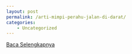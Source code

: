 ```yaml
---
layout: post
permalink: /arti-mimpi-perahu-jalan-di-darat/
categories:
    - Uncategorized
---
```


[Baca Selengkapnya](/10)
